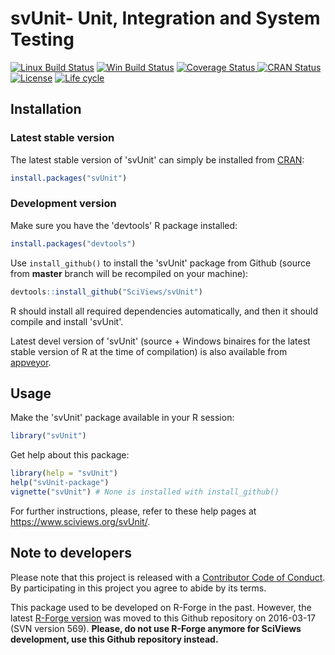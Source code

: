 # svUnit- Unit, Integration and System Testing

[![Linux Build Status](https://travis-ci.org/SciViews/svUnit.svg )](https://travis-ci.org/SciViews/svUnit)
[![Win Build Status](https://ci.appveyor.com/api/projects/status/github/SciViews/svUnit?branch=master&svg=true)](http://ci.appveyor.com/project/phgrosjean/svUnit)
[![Coverage Status](https://img.shields.io/codecov/c/github/SciViews/svUnit/master.svg)
](https://codecov.io/github/SciViews/svUnit?branch=master)
[![CRAN Status](http://www.r-pkg.org/badges/version/svUnit)](http://cran.r-project.org/package=svUnit)
[![License](https://img.shields.io/badge/license-GPL-blue.svg)](http://www.gnu.org/licenses/gpl-2.0.html)
[![Life
cycle](https://img.shields.io/badge/lifecycle-stable-brightgreen.svg)](https://www.tidyverse.org/lifecycle/)

## Installation

### Latest stable version

The latest stable version of 'svUnit' can simply be installed from [CRAN](http://cran.r-project.org):

```r
install.packages("svUnit")
```

### Development version

Make sure you have the 'devtools' R package installed:

```r
install.packages("devtools")
```

Use `install_github()` to install the 'svUnit' package from Github (source from **master** branch will be recompiled on your machine):

```r
devtools::install_github("SciViews/svUnit")
```

R should install all required dependencies automatically, and then it should compile and install 'svUnit'.

Latest devel version of 'svUnit' (source + Windows binaires for the latest stable version of R at the time of compilation) is also available from [appveyor](https://ci.appveyor.com/project/phgrosjean/svUnit/build/artifacts).

## Usage

Make the 'svUnit' package available in your R session:

```r
library("svUnit")
```

Get help about this package:

```r
library(help = "svUnit")
help("svUnit-package")
vignette("svUnit") # None is installed with install_github()
```

For further instructions, please, refer to these help pages at https://www.sciviews.org/svUnit/.

## Note to developers

Please note that this project is released with a [Contributor Code of Conduct](CONDUCT.md). By participating in this project you agree to abide by its terms.

This package used to be developed on R-Forge in the past. However, the latest [R-Forge version](https://r-forge.r-project.org/projects/sciviews/) was moved to this Github repository on 2016-03-17 (SVN version 569). **Please, do not use R-Forge anymore for SciViews development, use this Github repository instead.**
